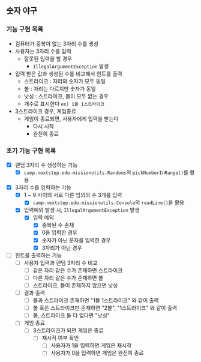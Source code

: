 ## 숫자 야구

### 기능 구현 목록
- 컴퓨터가 중복이 없는 3자리 수를 생성
- 사용자는 3자리 수를 입력
  - 잘못된 입력을 할 경우
    - `IllegalArgumentException` 발생
- 입력 받은 값과 생성된 수를 비교해서 힌트를 출력
  - 스트라이크 : 자리와 숫자가 모두 동일
  - 볼 : 자리는 다르지만 숫자가 동일
  - 낫싱 : 스트라이크, 볼이 모두 없는 경우
  - 개수로 표시한다 `ex) 1볼 1스트라이크`
- 3스트라이크 경우, 게임종료
  - 게임이 종료되면, 사용자에게 입력을 받는다
    - 다시 시작
    - 완전히 종료

### 초기 기능 구현 목록
- [x] 랜덤 3자리 수 생성하는 기능
  - [x] `camp.nextstep.edu.missionutils.Randoms`의 `pickNumberInRange()`를 활용
- [x] 3자리 수를 입력하는 기능
  - [x] 1 ~ 9 사이의 서로 다른 임의의 수 3개를 입력
    - [x] `camp.nextstep.edu.missionutils.Console`의 `readLine()`을 활용
  - [x] 입력예외 발생 시, `IllegalArgumentException` 발생
    - [x] 입력 예외
      - [x] 중복된 수 존재
      - [x] 0을 입력한 경우
      - [x] 숫자가 아닌 문자를 입력한 경우
      - [x] 3자리가 아닌 경우
- [ ] 힌트를 출력하는 기능
  - [ ] 사용자 입력과 랜덤 3자리 수 비교
    - [ ] 같은 자리 같은 수가 존재하면 스트라이크
    - [ ] 다른 자리 같은 수가 존재하면 볼
    - [ ] 스트라이크, 볼이 존재하지 않으면 낫싱
  - [ ] 결과 출력
    - [ ] 볼과 스트라이크 존재하면 "1볼 1스트라이크" 와 같이 출력
    - [ ] 볼 혹은 스트라이크만 존재하면 "2볼", "1스트라이크" 와 같이 출력
    - [ ] 볼, 스트라이크 둘 다 없다면 "낫싱"
  - [ ] 게임 종료
    - [ ] 3스트라이크가 되면 게임은 종료
      - [ ] 재시작 여부 확인
        - [ ] 사용자가 1을 입력하면 게임은 재시작
        - [ ] 사용자가 0을 입력하면 게임은 완전히 종료